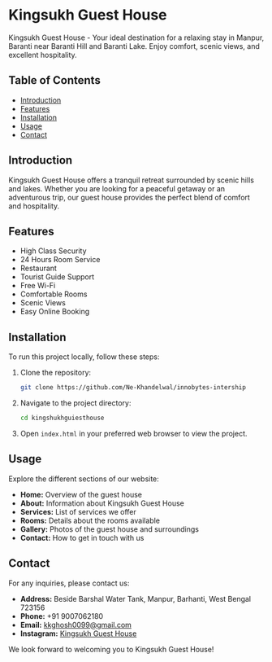 # Kingsukh Guest House

Kingsukh Guest House - Your ideal destination for a relaxing stay in Manpur, Baranti near Baranti Hill and Baranti Lake. Enjoy comfort, scenic views, and excellent hospitality.

## Table of Contents
- [Introduction](#introduction)
- [Features](#features)
- [Installation](#installation)
- [Usage](#usage)
- [Contact](#contact)

## Introduction
Kingsukh Guest House offers a tranquil retreat surrounded by scenic hills and lakes. Whether you are looking for a peaceful getaway or an adventurous trip, our guest house provides the perfect blend of comfort and hospitality.

## Features
- High Class Security
- 24 Hours Room Service
- Restaurant
- Tourist Guide Support
- Free Wi-Fi
- Comfortable Rooms
- Scenic Views
- Easy Online Booking

## Installation
To run this project locally, follow these steps:

1. Clone the repository:
    ```bash
    git clone https://github.com/Ne-Khandelwal/innobytes-intership
    ```

2. Navigate to the project directory:
    ```bash
    cd kingshukhguiesthouse
    ```

3. Open `index.html` in your preferred web browser to view the project.

## Usage
Explore the different sections of our website:

- **Home:** Overview of the guest house
- **About:** Information about Kingsukh Guest House
- **Services:** List of services we offer
- **Rooms:** Details about the rooms available
- **Gallery:** Photos of the guest house and surroundings
- **Contact:** How to get in touch with us

## Contact
For any inquiries, please contact us:

- **Address:** Beside Barshal Water Tank, Manpur, Barhanti, West Bengal 723156
- **Phone:** +91 9007062180
- **Email:** [kkghosh0099@gmail.com](mailto:kkghosh0099@gmail.com)
- **Instagram:** [Kingsukh Guest House](https://www.instagram.com/kingsukhguesthouse/)

We look forward to welcoming you to Kingsukh Guest House!
